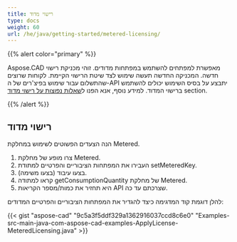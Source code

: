 ```yaml
---
title: רישוי מדוד
type: docs
weight: 60
url: /he/java/getting-started/metered-licensing/
---
```


{{% alert color="primary" %}} 

Aspose.CAD מאפשרת למפתחים להשתמש במפתחות מדודים. זוהי מכניקת רישוי חדשה. המכניקה החדשה תעשה שימוש לצד שיטת הרישוי הקיימת. לקוחות שרוצים שהתשלום עבור שימוש בפיצ'רים של ה-API יתבצע על בסיס השימוש יכולים להשתמש ברישוי המדוד. למידע נוסף, אנא הפנו ל[שאלות נפוצות על רישוי מדוד](https://purchase.aspose.com/faqs/licensing/metered) section.

{{% /alert %}} 
## **רישוי מדוד**
הנה הצעדים הפשוטים לשימוש במחלקת Metered.

1. צרו מופע של מחלקת Metered.
1. העבירו את המפתחות הציבוריים והפרטיים למתודת setMeteredKey.
1. בצעו עיבוד (בצעו משימה).
1. קראו למתודה getConsumptionQuantity של מחלקת Metered.
1. היא תחזיר את כמות/מספר הקריאות API שצרכתם עד כה.

להלן דוגמת קוד המדגימה כיצד להגדיר את המפתחות הציבוריים והפרטיים המדודים:

{{< gist "aspose-cad" "9c5a3f5ddf329a1362916037ccd8c6e0" "Examples-src-main-java-com-aspose-cad-examples-ApplyLicense-MeteredLicensing.java" >}}
